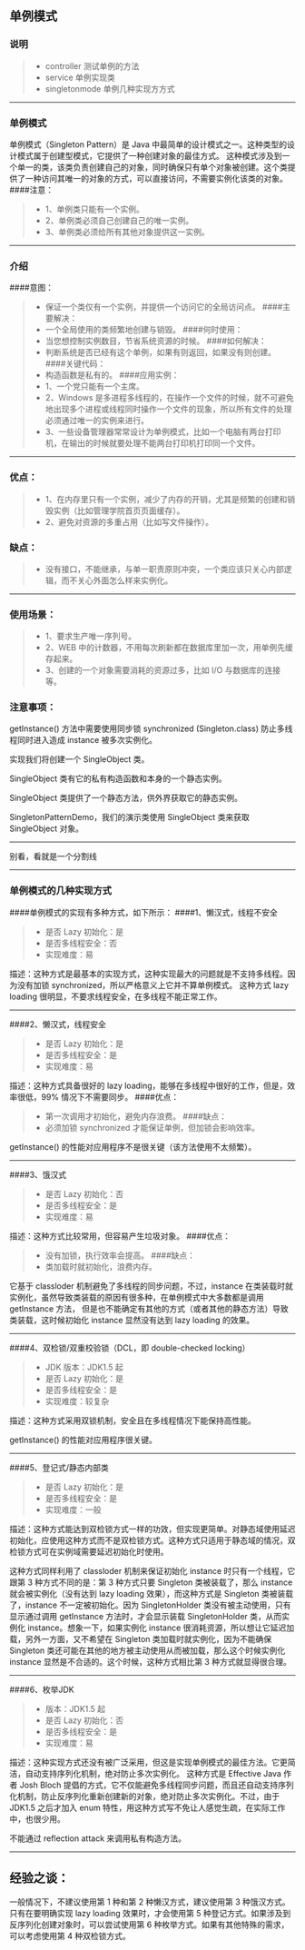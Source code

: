 ## 单例模式
### 说明
>* controller 测试单例的方法
>* service 单例实现类
>* singletonmode 单例几种实现方方式

---

### 单例模式
单例模式（Singleton Pattern）是 Java 中最简单的设计模式之一。这种类型的设计模式属于创建型模式，它提供了一种创建对象的最佳方式。
这种模式涉及到一个单一的类，该类负责创建自己的对象，同时确保只有单个对象被创建。这个类提供了一种访问其唯一的对象的方式，可以直接访问，不需要实例化该类的对象。
####注意：
>* 1、单例类只能有一个实例。
>* 2、单例类必须自己创建自己的唯一实例。
>* 3、单例类必须给所有其他对象提供这一实例。

---
### 介绍
####意图：
>* 保证一个类仅有一个实例，并提供一个访问它的全局访问点。
####主要解决：
>* 一个全局使用的类频繁地创建与销毁。
####何时使用：
>* 当您想控制实例数目，节省系统资源的时候。
####如何解决：
>* 判断系统是否已经有这个单例，如果有则返回，如果没有则创建。
####关键代码：
>* 构造函数是私有的。
####应用实例： 
>* 1、一个党只能有一个主席。 
>* 2、Windows 是多进程多线程的，在操作一个文件的时候，就不可避免地出现多个进程或线程同时操作一个文件的现象，所以所有文件的处理必须通过唯一的实例来进行。 
>* 3、一些设备管理器常常设计为单例模式，比如一个电脑有两台打印机，在输出的时候就要处理不能两台打印机打印同一个文件。

---
### 优点： 
>* 1、在内存里只有一个实例，减少了内存的开销，尤其是频繁的创建和销毁实例（比如管理学院首页页面缓存）。
>* 2、避免对资源的多重占用（比如写文件操作）。
### 缺点：
>* 没有接口，不能继承，与单一职责原则冲突，一个类应该只关心内部逻辑，而不关心外面怎么样来实例化。

---
### 使用场景： 
>* 1、要求生产唯一序列号。 
>* 2、WEB 中的计数器，不用每次刷新都在数据库里加一次，用单例先缓存起来。 
>* 3、创建的一个对象需要消耗的资源过多，比如 I/O 与数据库的连接等。

### 注意事项：
getInstance() 方法中需要使用同步锁 synchronized (Singleton.class) 防止多线程同时进入造成 instance 被多次实例化。

实现我们将创建一个 SingleObject 类。

SingleObject 类有它的私有构造函数和本身的一个静态实例。

SingleObject 类提供了一个静态方法，供外界获取它的静态实例。

SingletonPatternDemo，我们的演示类使用 SingleObject 类来获取 SingleObject 对象。

---
别看，看就是一个分割线

---

### 单例模式的几种实现方式
####单例模式的实现有多种方式，如下所示：
####1、懒汉式，线程不安全
>* 是否 Lazy 初始化：是
>* 是否多线程安全：否
>* 实现难度：易

描述：这种方式是最基本的实现方式，这种实现最大的问题就是不支持多线程。因为没有加锁 synchronized，所以严格意义上它并不算单例模式。
这种方式 lazy loading 很明显，不要求线程安全，在多线程不能正常工作。

---
####2、懒汉式，线程安全
>* 是否 Lazy 初始化：是
>* 是否多线程安全：是
>* 实现难度：易

描述：这种方式具备很好的 lazy loading，能够在多线程中很好的工作，但是，效率很低，99% 情况下不需要同步。
####优点：
>* 第一次调用才初始化，避免内存浪费。
####缺点：
>* 必须加锁 synchronized 才能保证单例，但加锁会影响效率。

getInstance() 的性能对应用程序不是很关键（该方法使用不太频繁）。

---
####3、饿汉式
>* 是否 Lazy 初始化：否
>* 是否多线程安全：是
>* 实现难度：易

描述：这种方式比较常用，但容易产生垃圾对象。
####优点：
>* 没有加锁，执行效率会提高。
####缺点：
>* 类加载时就初始化，浪费内存。
>
它基于 classloder 机制避免了多线程的同步问题，不过，instance 在类装载时就实例化，虽然导致类装载的原因有很多种，在单例模式中大多数都是调用 getInstance 方法， 但是也不能确定有其他的方式（或者其他的静态方法）导致类装载，这时候初始化 instance 显然没有达到 lazy loading 的效果。

---
####4、双检锁/双重校验锁（DCL，即 double-checked locking）
>* JDK 版本：JDK1.5 起
>* 是否 Lazy 初始化：是
>* 是否多线程安全：是
>* 实现难度：较复杂

描述：这种方式采用双锁机制，安全且在多线程情况下能保持高性能。

getInstance() 的性能对应用程序很关键。

---
####5、登记式/静态内部类
>* 是否 Lazy 初始化：是
>* 是否多线程安全：是
>* 实现难度：一般

描述：这种方式能达到双检锁方式一样的功效，但实现更简单。对静态域使用延迟初始化，应使用这种方式而不是双检锁方式。这种方式只适用于静态域的情况，双检锁方式可在实例域需要延迟初始化时使用。

这种方式同样利用了 classloder 机制来保证初始化 instance 时只有一个线程，它跟第 3 种方式不同的是：第 3 种方式只要 Singleton 类被装载了，那么 instance 就会被实例化（没有达到 lazy loading 效果），而这种方式是 Singleton 类被装载了，instance 不一定被初始化。因为 SingletonHolder 类没有被主动使用，只有显示通过调用 getInstance 方法时，才会显示装载 SingletonHolder 类，从而实例化 instance。想象一下，如果实例化 instance 很消耗资源，所以想让它延迟加载，另外一方面，又不希望在 Singleton 类加载时就实例化，因为不能确保 Singleton 类还可能在其他的地方被主动使用从而被加载，那么这个时候实例化 instance 显然是不合适的。这个时候，这种方式相比第 3 种方式就显得很合理。

---
####6、枚举JDK 
>* 版本：JDK1.5 起
>* 是否 Lazy 初始化：否
>* 是否多线程安全：是
>* 实现难度：易

描述：这种实现方式还没有被广泛采用，但这是实现单例模式的最佳方法。它更简洁，自动支持序列化机制，绝对防止多次实例化。
这种方式是 Effective Java 作者 Josh Bloch 提倡的方式，它不仅能避免多线程同步问题，而且还自动支持序列化机制，防止反序列化重新创建新的对象，绝对防止多次实例化。不过，由于 JDK1.5 之后才加入 enum 特性，用这种方式写不免让人感觉生疏，在实际工作中，也很少用。

不能通过 reflection attack 来调用私有构造方法。

---
## 经验之谈：
一般情况下，不建议使用第 1 种和第 2 种懒汉方式，建议使用第 3 种饿汉方式。只有在要明确实现 lazy loading 效果时，才会使用第 5 种登记方式。如果涉及到反序列化创建对象时，可以尝试使用第 6 种枚举方式。如果有其他特殊的需求，可以考虑使用第 4 种双检锁方式。
